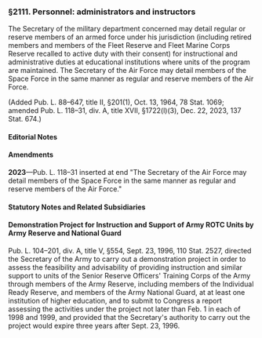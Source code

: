 ### §2111. Personnel: administrators and instructors ###

The Secretary of the military department concerned may detail regular or reserve members of an armed force under his jurisdiction (including retired members and members of the Fleet Reserve and Fleet Marine Corps Reserve recalled to active duty with their consent) for instructional and administrative duties at educational institutions where units of the program are maintained. The Secretary of the Air Force may detail members of the Space Force in the same manner as regular and reserve members of the Air Force.

(Added Pub. L. 88–647, title II, §201(1), Oct. 13, 1964, 78 Stat. 1069; amended Pub. L. 118–31, div. A, title XVII, §1722(l)(3), Dec. 22, 2023, 137 Stat. 674.)

#### **Editorial Notes** ####

#### Amendments ####

**2023**—Pub. L. 118–31 inserted at end "The Secretary of the Air Force may detail members of the Space Force in the same manner as regular and reserve members of the Air Force."

#### **Statutory Notes and Related Subsidiaries** ####

#### Demonstration Project for Instruction and Support of Army ROTC Units by Army Reserve and National Guard ####

Pub. L. 104–201, div. A, title V, §554, Sept. 23, 1996, 110 Stat. 2527, directed the Secretary of the Army to carry out a demonstration project in order to assess the feasibility and advisability of providing instruction and similar support to units of the Senior Reserve Officers' Training Corps of the Army through members of the Army Reserve, including members of the Individual Ready Reserve, and members of the Army National Guard, at at least one institution of higher education, and to submit to Congress a report assessing the activities under the project not later than Feb. 1 in each of 1998 and 1999, and provided that the Secretary's authority to carry out the project would expire three years after Sept. 23, 1996.